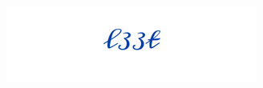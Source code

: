 <p align="center">
  <img
    src="https://raw.githubusercontent.com/73958319/73958319/main/signature.png"
    src="https://raw.githubusercontent.com/73958319/73958319/main/rainbow.gif"
  />
</p>
